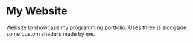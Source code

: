 # My Website

Website to showcase my programming portfolio. Uses three.js alongside some custom shaders made by me.
